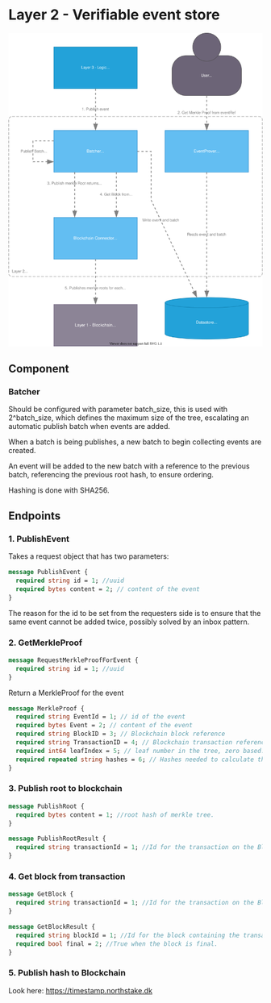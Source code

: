 # Layer 2 - Verifiable event store

![C4 component diagram of layer 2](/doc/layer2_verifiable_event_store/component_diagra.drawio.svg)

## Component

### Batcher

Should be configured with parameter batch_size, this is used with 2^batch_size,
which defines the maximum size of the tree, escalating an automatic publish batch when events are added.

When a batch is being publishes, a new batch to begin collecting events are created.

An event will be added to the new batch with a reference to the previous batch, referencing the previous root hash, to ensure ordering.

Hashing is done with SHA256.

## Endpoints

### 1. PublishEvent

Takes a request object that has two parameters:

```protobuf
message PublishEvent {
  required string id = 1; //uuid
  required bytes content = 2; // content of the event
}
```

The reason for the id to be set from the requesters side is to ensure that the same event cannot be added twice, possibly solved by an inbox pattern.

### 2. GetMerkleProof

```protobuf
message RequestMerkleProofForEvent {
  required string id = 1; //uuid
}
```

Return a MerkleProof for the event

```protobuf
message MerkleProof {
  required string EventId = 1; // id of the event
  required bytes Event = 2; // content of the event
  required string BlockID = 3; // Blockchain block reference
  required string TransactionID = 4; // Blockchain transaction reference
  required int64 leafIndex = 5; // leaf number in the tree, zero based.
  required repeated string hashes = 6; // Hashes needed to calculate the root based on the event.
}
```

### 3. Publish root to blockchain

```protobuf
message PublishRoot {
  required bytes content = 1; //root hash of merkle tree.
}
```

```protobuf
message PublishRootResult {
  required string transactionId = 1; //Id for the transaction on the Blockchain
}
```

### 4. Get block from transaction

```protobuf
message GetBlock {
  required string transactionId = 1; //Id for the transaction on the Blockchain
}
```

```protobuf
message GetBlockResult {
  required string blockId = 1; //Id for the block containing the transaction on the Blockchain
  required bool final = 2; //True when the block is final.
}
```

### 5. Publish hash to Blockchain

Look here: https://timestamp.northstake.dk
